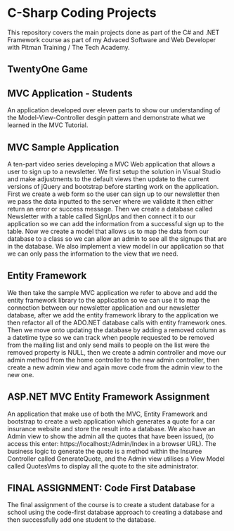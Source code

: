 # C-Sharp Coding Projects
This repository covers the main projects done as part of the C# and .NET Framework course as part of my Advaced Software and Web Developer with Pitman Training / The Tech Academy.

## TwentyOne Game

## MVC Application - Students
An application developed over eleven parts to show our understanding of the Model-View-Controller desgin pattern and demonstrate what we learned in the MVC Tutorial.

## MVC Sample Application
A ten-part video series developing a MVC Web application that allows a user to sign up to a newsletter. We first setup the solution in Visual Studio and make adjustments to the default views then update to the current versions of jQuery and bootstrap before starting work on the application. First we create a web form so the user can sign up to our newsletter then we pass the data inputted to the server where we validate it then either return an error or success message. Then we create a database called Newsletter with a table called SignUps and then connect it to our application so we can add the information from a successful sign up to the table. Now we create a model that allows us to map the data from our database to a class so we can allow an admin to see all the signups that are in the database. We also implement a view model in our application so that we can only pass the information to the view that we need.

## Entity Framework
We then take the sample MVC application we refer to above and add the entity framework library to the application so we can use it to map the connection between our newsletter application and our newsletter database, after we add the entity framework library to the application we then refactor all of the ADO.NET database calls with entity framework ones. Then we move onto updating the database by adding a removed column as a datetime type so we can track when people requested to be removed from the mailing list and only send mails to people on the list were the removed property is NULL, then we create a admin controller and move our admin method from the home controller to the new admin controller, then create a new admin view and again move code from the admin view to the new one.

## ASP.NET MVC Entity Framework Assignment
An application that make use of both the MVC, Entity Framework and bootstrap to create a web application which generates a quote for a car insurance website and store the result into a database. We also have an Admin view to show the admin all the quotes that have been issued, (to access this enter: https://localhost:<localport>/Admin/Index in a browser URL). The business logic to generate the quote is a method within the Insuree Controller called GenerateQuote, and the Admin view utilises a View Model called QuotesVms to display all the quote to the site administrator.

## FINAL ASSIGNMENT: Code First Database
The final assignment of the course is to create a student database for a school using the code-first database approach to creating a database and then successfully add one student to the database.
